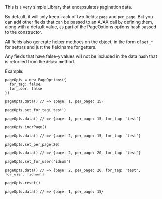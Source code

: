 This is a very simple Library that encapsulates pagination data.

By default, it will only keep track of two fields: `page` and `per_page`.
But you can add other fields that can be passed to an AJAX call by defining
them, along with a default value, as part of the PageOptions options hash
passed to the constructor.

All fields also generate helper methods on the object, in the form of `set_*`
for setters and just the field name for getters.

Any fields that have false-y values will not be included in the data hash that
is returned from the `#data` method.

Example:

    pageOpts = new PageOptions({
      for_tag: false,
      for_user: false
    })

    pageOpts.data() // => {page: 1, per_page: 15}

    pageOpts.set_for_tag('test')

    pageOpts.data() // => {page: 1, per_page: 15, for_tag: 'test'}

    pageOpts.incrPage()

    pageOpts.data() // => {page: 2, per_page: 15, for_tag: 'test'}

    pageOpts.set_per_page(20)

    pageOpts.data() // => {page: 2, per_page: 20, for_tag: 'test'}

    pageOpts.set_for_user('idnum')

    pageOpts.data() // => {page: 2, per_page: 20, for_tag: 'test', for_user: 'idnum'}

    pageOpts.reset()

    pageOpts.data() // => {page: 1, per_page: 15}



